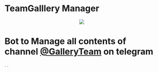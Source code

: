 # TeamGalllery Manager
<p align="center">
  <img src="https://telegra.ph/file/4ca88014c75547913c886.jpg">
</p>

# Bot to Manage all contents of channel [@GalleryTeam](https://t.me/galleryteam) on telegram
.
.
